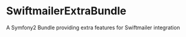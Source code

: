 SwiftmailerExtraBundle
======================

A Symfony2 Bundle providing extra features for Swiftmailer integration
